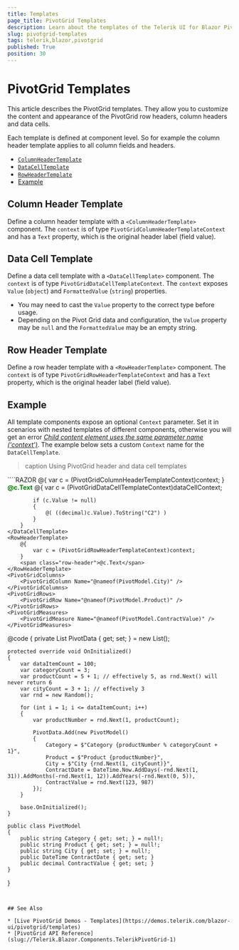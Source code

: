 ```yaml
---
title: Templates
page_title: PivotGrid Templates
description: Learn about the templates of the Telerik UI for Blazor PivotGrid.
slug: pivotgrid-templates
tags: telerik,blazor,pivotgrid
published: True
position: 30
---
```


# PivotGrid Templates

This article describes the PivotGrid templates. They allow you to customize the content and appearance of the PivotGrid row headers, column headers and data cells.

Each template is defined at component level. So for example the column header template applies to all column fields and headers.

* [`ColumnHeaderTemplate`](#column-header-template)
* [`DataCellTemplate`](#data-cell-template)
* [`RowHeaderTemplate`](#row-header-template)
* [Example](#example)


## Column Header Template

Define a column header template with a `<ColumnHeaderTemplate>` component. The `context` is of type `PivotGridColumnHeaderTemplateContext` and has a `Text` property, which is the original header label (field value).


## Data Cell Template

Define a data cell template with a `<DataCellTemplate>` component. The `context` is of type `PivotGridDataCellTemplateContext`. The `context` exposes `Value` (`object`) and `FormattedValue` (`string`) properties.

* You may need to cast the `Value` property to the correct type before usage.
* Depending on the Pivot Grid data and configuration, the `Value` property may be `null` and the `FormattedValue` may be an empty string.


## Row Header Template

Define a row header template with a `<RowHeaderTemplate>` component. The `context` is of type `PivotGridRowHeaderTemplateContext` and has a `Text` property, which is the original header label (field value).


## Example

All template components expose an optional `Context` parameter. Set it in scenarios with nested templates of different components, otherwise you will get an error [*Child content element uses the same parameter name ('context')*](slug://nest-renderfragment). The example below sets a custom `Context` name for the `DataCellTemplate`.

>caption Using PivotGrid header and data cell templates

<div class="skip-repl"></div>
````RAZOR
<TelerikPivotGrid Data="@PivotData">
    <ColumnHeaderTemplate>
        @{
            var c = (PivotGridColumnHeaderTemplateContext)context;
        }
        <span class="column-header">@c.Text</span>
    </ColumnHeaderTemplate>
    <DataCellTemplate Context="dataCellContext">
        @{
            var c = (PivotGridDataCellTemplateContext)dataCellContext;

            if (c.Value != null)
            {
                @( ((decimal)c.Value).ToString("C2") )
            }
        }
    </DataCellTemplate>
    <RowHeaderTemplate>
        @{
            var c = (PivotGridRowHeaderTemplateContext)context;
        }
        <span class="row-header">@c.Text</span>
    </RowHeaderTemplate>
    <PivotGridColumns>
        <PivotGridColumn Name="@nameof(PivotModel.City)" />
    </PivotGridColumns>
    <PivotGridRows>
        <PivotGridRow Name="@nameof(PivotModel.Product)" />
    </PivotGridRows>
    <PivotGridMeasures>
        <PivotGridMeasure Name="@nameof(PivotModel.ContractValue)" />
    </PivotGridMeasures>
</TelerikPivotGrid>

<style>
    .column-header {
        color: green;
        font-weight: bold;
    }

    .row-header {
        color: blue;
    }
</style>

@code {
    private List<PivotModel> PivotData { get; set; } = new List<PivotModel>();

    protected override void OnInitialized()
    {
        var dataItemCount = 100;
        var categoryCount = 3;
        var productCount = 5 + 1; // effectively 5, as rnd.Next() will never return 6
        var cityCount = 3 + 1; // effectively 3
        var rnd = new Random();

        for (int i = 1; i <= dataItemCount; i++)
        {
            var productNumber = rnd.Next(1, productCount);

            PivotData.Add(new PivotModel()
            {
                Category = $"Category {productNumber % categoryCount + 1}",
                Product = $"Product {productNumber}",
                City = $"City {rnd.Next(1, cityCount)}",
                ContractDate = DateTime.Now.AddDays(-rnd.Next(1, 31)).AddMonths(-rnd.Next(1, 12)).AddYears(-rnd.Next(0, 5)),
                ContractValue = rnd.Next(123, 987)
            });
        }

        base.OnInitialized();
    }

    public class PivotModel
    {
        public string Category { get; set; } = null!;
        public string Product { get; set; } = null!;
        public string City { get; set; } = null!;
        public DateTime ContractDate { get; set; }
        public decimal ContractValue { get; set; }
    }
}
````


## See Also

* [Live PivotGrid Demos - Templates](https://demos.telerik.com/blazor-ui/pivotgrid/templates)
* [PivotGrid API Reference](slug://Telerik.Blazor.Components.TelerikPivotGrid-1)

